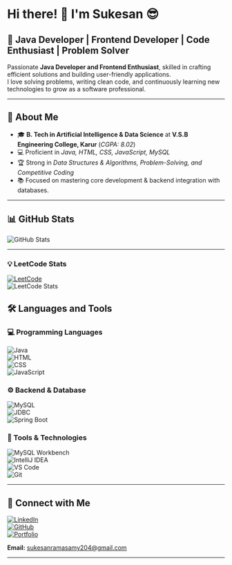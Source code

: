 # Hi there! 👋 I'm Sukesan 😎

## 🚀 Java Developer | Frontend Developer | Code Enthusiast | Problem Solver

Passionate **Java Developer and Frontend Enthusiast**, skilled in crafting efficient solutions and building user-friendly applications.  
I love solving problems, writing clean code, and continuously learning new technologies to grow as a software professional.  

---

## 🌟 About Me  

- 🎓 **B. Tech in Artificial Intelligence & Data Science** at **V.S.B Engineering College, Karur** (*CGPA: 8.02*)  
- 💻 Proficient in *Java, HTML, CSS, JavaScript, MySQL*  
- 🏆 Strong in *Data Structures & Algorithms, Problem-Solving, and Competitive Coding*  
- 📚 Focused on mastering core development & backend integration with databases.  

---

## 📊 GitHub Stats  

![GitHub Stats](https://github-readme-stats.vercel.app/api?username=Sukesan28&show_icons=true&theme=radical&hide_border=true&include_all_commits=true&count_private=true)  

---

### 💡 LeetCode Stats  
[![LeetCode](https://img.shields.io/badge/LeetCode-Profile-blue)](https://leetcode.com/u/Sukesan28/)  
![LeetCode Stats](https://leetcard.jacoblin.cool/Sukesan28?theme=dark&font=Roboto)  


## 🛠 Languages and Tools  

### 💻 Programming Languages  
![Java](https://img.shields.io/badge/Java-ED8B00?style=for-the-badge&logo=java&logoColor=white)  
![HTML](https://img.shields.io/badge/HTML5-E34F26?style=for-the-badge&logo=html5&logoColor=white)  
![CSS](https://img.shields.io/badge/CSS3-1572B6?style=for-the-badge&logo=css3&logoColor=white)  
![JavaScript](https://img.shields.io/badge/JavaScript-F7E018?style=for-the-badge&logo=javascript&logoColor=black)  

### ⚙️ Backend & Database  
![MySQL](https://img.shields.io/badge/MySQL-4479A1?style=for-the-badge&logo=mysql&logoColor=white)  
![JDBC](https://img.shields.io/badge/JDBC-007396?style=for-the-badge&logo=java&logoColor=white)  
![Spring Boot](https://img.shields.io/badge/Spring_Boot-6DB33F?style=for-the-badge&logo=springboot&logoColor=white)  

### 🔧 Tools & Technologies  
![MySQL Workbench](https://img.shields.io/badge/MySQL_Workbench-00758F?style=for-the-badge&logo=mysql&logoColor=white)  
![IntelliJ IDEA](https://img.shields.io/badge/IntelliJIDEA-000000?style=for-the-badge&logo=intellijidea&logoColor=white)  
![VS Code](https://img.shields.io/badge/VS%20Code-007ACC?style=for-the-badge&logo=visual-studio-code&logoColor=white)  
![Git](https://img.shields.io/badge/Git-F05032?style=for-the-badge&logo=git&logoColor=white)  

---

## 💼 Connect with Me  

[![LinkedIn](https://img.shields.io/badge/LinkedIn-0A66C2?style=for-the-badge&logo=linkedin&logoColor=white)](https://www.linkedin.com/in/sukesan-r-98720a280/)  
[![GitHub](https://img.shields.io/badge/GitHub-181717?style=for-the-badge&logo=github&logoColor=white)](https://github.com/Sukesan28)  
[![Portfolio](https://img.shields.io/badge/Portfolio-FF5722?style=for-the-badge&logo=google-chrome&logoColor=white)](https://sukesan28.neocities.org/portfolio/)  

**Email:** sukesanramasamy204@gmail.com  

---
